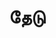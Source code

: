 ---
title: "தேடு" # in any language you want
layout: "search" # is necessary
searchHidden: true
description: "TLDR பக்கங்கள் மூலம் தேடவும்"
placeholder: "இங்கே தேடவும்"
---